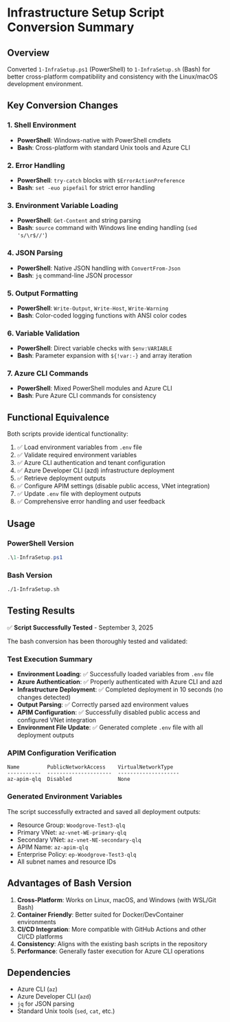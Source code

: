 # Infrastructure Setup Script Conversion Summary

## Overview
Converted `1-InfraSetup.ps1` (PowerShell) to `1-InfraSetup.sh` (Bash) for better cross-platform compatibility and consistency with the Linux/macOS development environment.

## Key Conversion Changes

### 1. Shell Environment
- **PowerShell**: Windows-native with PowerShell cmdlets
- **Bash**: Cross-platform with standard Unix tools and Azure CLI

### 2. Error Handling
- **PowerShell**: `try-catch` blocks with `$ErrorActionPreference`
- **Bash**: `set -euo pipefail` for strict error handling

### 3. Environment Variable Loading
- **PowerShell**: `Get-Content` and string parsing
- **Bash**: `source` command with Windows line ending handling (`sed 's/\r$//'`)

### 4. JSON Parsing
- **PowerShell**: Native JSON handling with `ConvertFrom-Json`
- **Bash**: `jq` command-line JSON processor

### 5. Output Formatting
- **PowerShell**: `Write-Output`, `Write-Host`, `Write-Warning`
- **Bash**: Color-coded logging functions with ANSI color codes

### 6. Variable Validation
- **PowerShell**: Direct variable checks with `$env:VARIABLE`
- **Bash**: Parameter expansion with `${!var:-}` and array iteration

### 7. Azure CLI Commands
- **PowerShell**: Mixed PowerShell modules and Azure CLI
- **Bash**: Pure Azure CLI commands for consistency

## Functional Equivalence

Both scripts provide identical functionality:

1. ✅ Load environment variables from `.env` file
2. ✅ Validate required environment variables
3. ✅ Azure CLI authentication and tenant configuration
4. ✅ Azure Developer CLI (azd) infrastructure deployment
5. ✅ Retrieve deployment outputs
6. ✅ Configure APIM settings (disable public access, VNet integration)
7. ✅ Update `.env` file with deployment outputs
8. ✅ Comprehensive error handling and user feedback

## Usage

### PowerShell Version
```powershell
.\1-InfraSetup.ps1
```

### Bash Version
```bash
./1-InfraSetup.sh
```

## Testing Results

✅ **Script Successfully Tested** - September 3, 2025

The bash conversion has been thoroughly tested and validated:

### Test Execution Summary
- **Environment Loading**: ✅ Successfully loaded variables from `.env` file
- **Azure Authentication**: ✅ Properly authenticated with Azure CLI and azd
- **Infrastructure Deployment**: ✅ Completed deployment in 10 seconds (no changes detected)
- **Output Parsing**: ✅ Correctly parsed azd environment values
- **APIM Configuration**: ✅ Successfully disabled public access and configured VNet integration
- **Environment File Update**: ✅ Generated complete `.env` file with all deployment outputs

### APIM Configuration Verification
```
Name         PublicNetworkAccess    VirtualNetworkType
-----------  ---------------------  --------------------
az-apim-qlq  Disabled               None
```

### Generated Environment Variables
The script successfully extracted and saved all deployment outputs:
- Resource Group: `Woodgrove-Test3-qlq`
- Primary VNet: `az-vnet-WE-primary-qlq`
- Secondary VNet: `az-vnet-NE-secondary-qlq`
- APIM Name: `az-apim-qlq`
- Enterprise Policy: `ep-Woodgrove-Test3-qlq`
- All subnet names and resource IDs

## Advantages of Bash Version

1. **Cross-Platform**: Works on Linux, macOS, and Windows (with WSL/Git Bash)
2. **Container Friendly**: Better suited for Docker/DevContainer environments
3. **CI/CD Integration**: More compatible with GitHub Actions and other CI/CD platforms
4. **Consistency**: Aligns with the existing bash scripts in the repository
5. **Performance**: Generally faster execution for Azure CLI operations

## Dependencies

- Azure CLI (`az`)
- Azure Developer CLI (`azd`)
- `jq` for JSON parsing
- Standard Unix tools (`sed`, `cat`, etc.)
